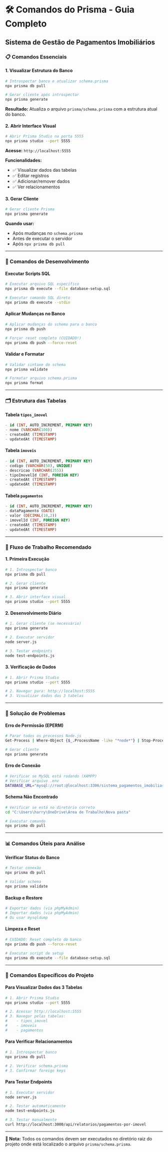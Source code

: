 # 🛠️ Comandos do Prisma - Guia Completo

## Sistema de Gestão de Pagamentos Imobiliários

### 📋 Comandos Essenciais

#### 1. Visualizar Estrutura do Banco

```bash
# Introspectar banco e atualizar schema.prisma
npx prisma db pull

# Gerar cliente após introspectar
npx prisma generate
```

**Resultado:** Atualiza o arquivo `prisma/schema.prisma` com a estrutura atual do banco.

#### 2. Abrir Interface Visual

```bash
# Abrir Prisma Studio na porta 5555
npx prisma studio --port 5555
```

**Acesse:** `http://localhost:5555`

**Funcionalidades:**

- ✅ Visualizar dados das tabelas
- ✅ Editar registros
- ✅ Adicionar/remover dados
- ✅ Ver relacionamentos

#### 3. Gerar Cliente

```bash
# Gerar cliente Prisma
npx prisma generate
```

**Quando usar:**

- Após mudanças no `schema.prisma`
- Antes de executar o servidor
- Após `npx prisma db pull`

---

### 🔧 Comandos de Desenvolvimento

#### Executar Scripts SQL

```bash
# Executar arquivo SQL específico
npx prisma db execute --file database-setup.sql

# Executar comando SQL direto
npx prisma db execute --stdin
```

#### Aplicar Mudanças no Banco

```bash
# Aplicar mudanças do schema para o banco
npx prisma db push

# Forçar reset completo (CUIDADO!)
npx prisma db push --force-reset
```

#### Validar e Formatar

```bash
# Validar sintaxe do schema
npx prisma validate

# Formatar arquivo schema.prisma
npx prisma format
```

---

### 🗂️ Estrutura das Tabelas

#### Tabela `tipos_imovel`

```sql
- id (INT, AUTO_INCREMENT, PRIMARY KEY)
- nome (VARCHAR(100))
- createdAt (TIMESTAMP)
- updatedAt (TIMESTAMP)
```

#### Tabela `imoveis`

```sql
- id (INT, AUTO_INCREMENT, PRIMARY KEY)
- codigo (VARCHAR(50), UNIQUE)
- descricao (VARCHAR(255))
- tipoImovelId (INT, FOREIGN KEY)
- createdAt (TIMESTAMP)
- updatedAt (TIMESTAMP)
```

#### Tabela `pagamentos`

```sql
- id (INT, AUTO_INCREMENT, PRIMARY KEY)
- dataPagamento (DATE)
- valor (DECIMAL(10,2))
- imovelId (INT, FOREIGN KEY)
- createdAt (TIMESTAMP)
- updatedAt (TIMESTAMP)
```

---

### 🚀 Fluxo de Trabalho Recomendado

#### 1. Primeira Execução

```bash
# 1. Introspectar banco
npx prisma db pull

# 2. Gerar cliente
npx prisma generate

# 3. Abrir interface visual
npx prisma studio --port 5555
```

#### 2. Desenvolvimento Diário

```bash
# 1. Gerar cliente (se necessário)
npx prisma generate

# 2. Executar servidor
node server.js

# 3. Testar endpoints
node test-endpoints.js
```

#### 3. Verificação de Dados

```bash
# 1. Abrir Prisma Studio
npx prisma studio --port 5555

# 2. Navegar para: http://localhost:5555
# 3. Visualizar dados das 3 tabelas
```

---

### 🐛 Solução de Problemas

#### Erro de Permissão (EPERM)

```bash
# Parar todos os processos Node.js
Get-Process | Where-Object {$_.ProcessName -like "*node*"} | Stop-Process -Force

# Gerar cliente
npx prisma generate
```

#### Erro de Conexão

```bash
# Verificar se MySQL está rodando (XAMPP)
# Verificar arquivo .env
DATABASE_URL="mysql://root:@localhost:3306/sistema_pagamentos_imobiliarios"
```

#### Schema Não Encontrado

```bash
# Verificar se está no diretório correto
cd "C:\Users\harry\OneDrive\Área de Trabalho\Nova pasta"

# Executar comando
npx prisma db pull
```

---

### 📊 Comandos Úteis para Análise

#### Verificar Status do Banco

```bash
# Testar conexão
npx prisma db pull

# Validar schema
npx prisma validate
```

#### Backup e Restore

```bash
# Exportar dados (via phpMyAdmin)
# Importar dados (via phpMyAdmin)
# Ou usar mysqldump
```

#### Limpeza e Reset

```bash
# CUIDADO: Reset completo do banco
npx prisma db push --force-reset

# Executar script de setup
npx prisma db execute --file database-setup.sql
```

---

### 🎯 Comandos Específicos do Projeto

#### Para Visualizar Dados das 3 Tabelas

```bash
# 1. Abrir Prisma Studio
npx prisma studio --port 5555

# 2. Acessar http://localhost:5555
# 3. Navegar pelas tabelas:
#    - tipos_imovel
#    - imoveis
#    - pagamentos
```

#### Para Verificar Relacionamentos

```bash
# 1. Introspectar banco
npx prisma db pull

# 2. Verificar schema.prisma
# 3. Confirmar foreign keys
```

#### Para Testar Endpoints

```bash
# 1. Executar servidor
node server.js

# 2. Testar automaticamente
node test-endpoints.js

# 3. Testar manualmente
curl http://localhost:3000/api/relatorios/pagamentos-por-imovel
```

---

**📝 Nota:** Todos os comandos devem ser executados no diretório raiz do projeto onde está localizado o arquivo `prisma/schema.prisma`.
